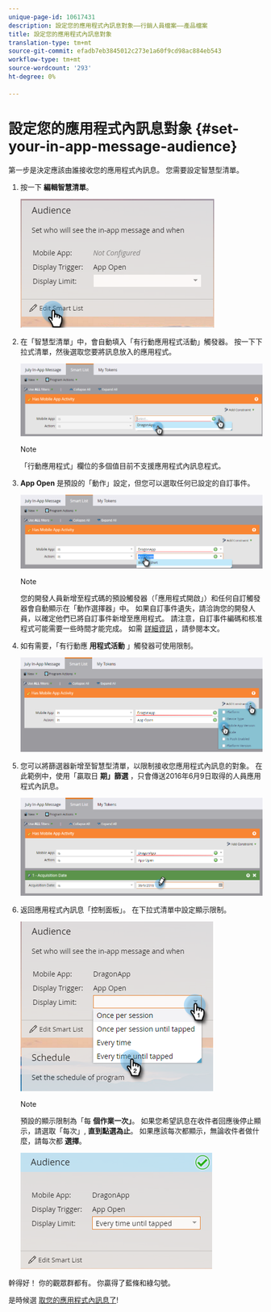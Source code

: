 ```yaml
---
unique-page-id: 10617431
description: 設定您的應用程式內訊息對象——行銷人員檔案——產品檔案
title: 設定您的應用程式內訊息對象
translation-type: tm+mt
source-git-commit: efadb7eb3845012c273e1a60f9cd98ac884eb543
workflow-type: tm+mt
source-wordcount: '293'
ht-degree: 0%

---
```



# 設定您的應用程式內訊息對象 {#set-your-in-app-message-audience}

第一步是決定應該由誰接收您的應用程式內訊息。 您需要設定智慧型清單。

1. 按一下 **編輯智慧清單**。

   ![](assets/image2016-5-9-15-3a15-3a7.png)

1. 在「智慧型清單」中，會自動填入「有行動應用程式活動」觸發器。 按一下下拉式清單，然後選取您要將訊息放入的應用程式。

   ![](assets/image2016-5-9-15-3a18-3a10.png)

   >[!NOTE]
   >
   >「行動應用程式」欄位的多個值目前不支援應用程式內訊息程式。

1. **App Open** 是預設的「動作」設定，但您可以選取任何已設定的自訂事件。

   ![](assets/image2016-5-9-15-3a20-3a23.png)

   >[!NOTE]
   >
   >您的開發人員新增至程式碼的預設觸發器（「應用程式開啟」）和任何自訂觸發器會自動顯示在「動作選擇器」中。 如果自訂事件遺失，請洽詢您的開發人員，以確定他們已將自訂事件新增至應用程式。 請注意，自訂事件編碼和核准程式可能需要一些時間才能完成。 如需 [詳細資訊](/help/marketo/product-docs/mobile-marketing/admin/before-you-create-push-notifications-and-in-app-messages.md) ，請參閱本文。

1. 如有需要，「有行動應 **用程式活動** 」觸發器可使用限制。

   ![](assets/image2016-5-9-15-3a22-3a27.png)

1. 您可以將篩選器新增至智慧型清單，以限制接收您應用程式內訊息的對象。 在此範例中，使用「贏取日 **期」篩選** ，只會傳送2016年6月9日取得的人員應用程式內訊息。

   ![](assets/image2016-5-9-15-3a26-3a2.png)

1. 返回應用程式內訊息「控制面板」。 在下拉式清單中設定顯示限制。

   ![](assets/image2016-5-9-15-3a30-3a35.png)

   >[!NOTE]
   >
   >預設的顯示限制為「每 **個作業一次」**。 如果您希望訊息在收件者回應後停止顯示，請選取「每次」, **直到點選為止**。 如果應該每次都顯示，無論收件者做什麼，請每次都 **選擇**。

   ![](assets/image2016-5-9-15-3a32-3a6.png)

幹得好！ 你的觀眾群都有。 你贏得了藍條和綠勾號。

是時候選 [取您的應用程式內訊息了](/help/marketo/product-docs/mobile-marketing/in-app-messages/sending-your-in-app-message/select-your-in-app-message.md)!
